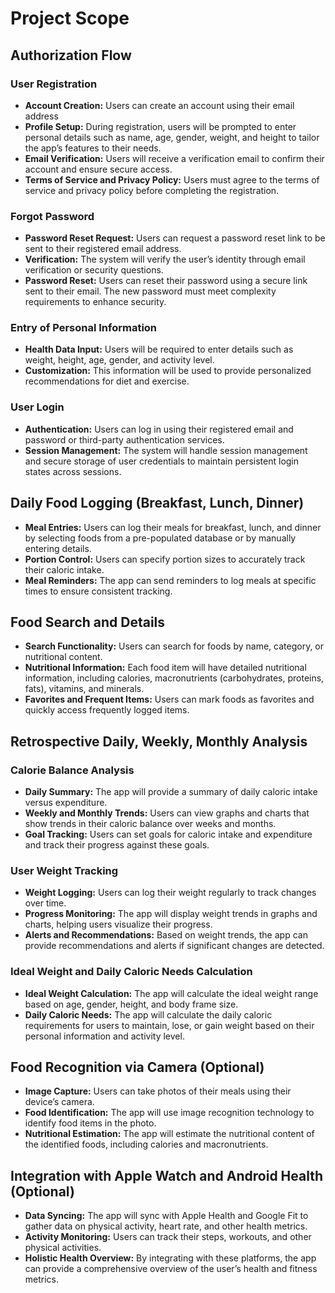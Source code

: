# Project Scope

## Authorization Flow

### User Registration

- **Account Creation:** Users can create an account using their email address
- **Profile Setup:** During registration, users will be prompted to enter personal details such as name, age, gender, weight, and height to tailor the app’s features to their needs.
- **Email Verification:** Users will receive a verification email to confirm their account and ensure secure access.
- **Terms of Service and Privacy Policy:** Users must agree to the terms of service and privacy policy before completing the registration.

### Forgot Password

- **Password Reset Request:** Users can request a password reset link to be sent to their registered email address.
- **Verification:** The system will verify the user’s identity through email verification or security questions.
- **Password Reset:** Users can reset their password using a secure link sent to their email. The new password must meet complexity requirements to enhance security.

### Entry of Personal Information

- **Health Data Input:** Users will be required to enter details such as weight, height, age, gender, and activity level.
- **Customization:** This information will be used to provide personalized recommendations for diet and exercise.

### User Login

- **Authentication:** Users can log in using their registered email and password or third-party authentication services.
- **Session Management:** The system will handle session management and secure storage of user credentials to maintain persistent login states across sessions.

## Daily Food Logging (Breakfast, Lunch, Dinner)

- **Meal Entries:** Users can log their meals for breakfast, lunch, and dinner by selecting foods from a pre-populated database or by manually entering details.
- **Portion Control:** Users can specify portion sizes to accurately track their caloric intake.
- **Meal Reminders:** The app can send reminders to log meals at specific times to ensure consistent tracking.

## Food Search and Details

- **Search Functionality:** Users can search for foods by name, category, or nutritional content.
- **Nutritional Information:** Each food item will have detailed nutritional information, including calories, macronutrients (carbohydrates, proteins, fats), vitamins, and minerals.
- **Favorites and Frequent Items:** Users can mark foods as favorites and quickly access frequently logged items.

## Retrospective Daily, Weekly, Monthly Analysis

### Calorie Balance Analysis

- **Daily Summary:** The app will provide a summary of daily caloric intake versus expenditure.
- **Weekly and Monthly Trends:** Users can view graphs and charts that show trends in their caloric balance over weeks and months.
- **Goal Tracking:** Users can set goals for caloric intake and expenditure and track their progress against these goals.

### User Weight Tracking

- **Weight Logging:** Users can log their weight regularly to track changes over time.
- **Progress Monitoring:** The app will display weight trends in graphs and charts, helping users visualize their progress.
- **Alerts and Recommendations:** Based on weight trends, the app can provide recommendations and alerts if significant changes are detected.

### Ideal Weight and Daily Caloric Needs Calculation

- **Ideal Weight Calculation:** The app will calculate the ideal weight range based on age, gender, height, and body frame size.
- **Daily Caloric Needs:** The app will calculate the daily caloric requirements for users to maintain, lose, or gain weight based on their personal information and activity level.

## Food Recognition via Camera (Optional)

- **Image Capture:** Users can take photos of their meals using their device’s camera.
- **Food Identification:** The app will use image recognition technology to identify food items in the photo.
- **Nutritional Estimation:** The app will estimate the nutritional content of the identified foods, including calories and macronutrients.

## Integration with Apple Watch and Android Health (Optional)

- **Data Syncing:** The app will sync with Apple Health and Google Fit to gather data on physical activity, heart rate, and other health metrics.
- **Activity Monitoring:** Users can track their steps, workouts, and other physical activities.
- **Holistic Health Overview:** By integrating with these platforms, the app can provide a comprehensive overview of the user’s health and fitness metrics.